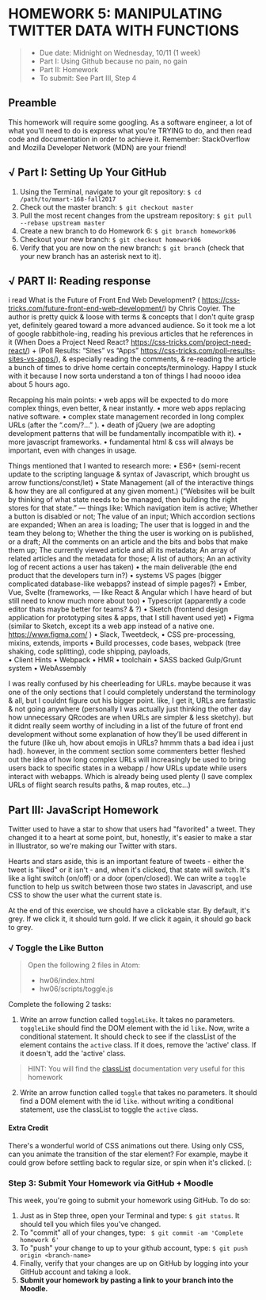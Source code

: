 # HOMEWORK 5: MANIPULATING TWITTER DATA WITH FUNCTIONS
> * Due date: Midnight on Wednesday, 10/11 (1 week)
> * Part I: Using Github because no pain, no gain
> * Part II: Homework
> * To submit: See Part III, Step 4

## Preamble
This homework will require some googling. As a software engineer, a lot of what you'll need to do is express what you're TRYING to do, and then read code and documentation in order to achieve it. Remember: StackOverflow and Mozilla Developer Network (MDN) are your friend!

## √ Part I: Setting Up Your GitHub
1. Using the Terminal, navigate to your git repository: `$ cd /path/to/mmart-168-fall2017`
2. Check out the master branch: `$ git checkout master`
3. Pull the most recent changes from the upstream repository: `$ git pull --rebase upstream master`
4. Create a new branch to do Homework 6: `$ git branch homework06`
5. Checkout your new branch: `$ git checkout homework06`
6. Verify that you are now on the new branch: `$ git branch` (check that your new branch has an asterisk next to it).

## √ PART II: Reading response
i read What is the Future of Front End Web Development?
( https://css-tricks.com/future-front-end-web-development/) by Chris Coyier. The author is pretty quick & loose with terms & concepts that I don't quite grasp yet, definitely geared toward a more advanced audience. So it took me a lot of google rabbithole-ing, reading his previous articles that he references in it (When Does a Project Need React? https://css-tricks.com/project-need-react/) + (Poll Results: “Sites” vs “Apps” https://css-tricks.com/poll-results-sites-vs-apps/), & especially reading the comments, & re-reading the article a bunch of times to drive home certain concepts/terminology. Happy I stuck with it because I now sorta understand a ton of things I had noooo idea about 5 hours ago.


Recapping his main points:
• web apps will be expected to do more complex things, even better, & near instantly.
• more web apps replacing native software.
• complex state management recorded in long complex URLs (after the “.com/?…” ).
• death of jQuery (we are adopting development patterns that will be fundamentally incompatible with it).
• more javascript frameworks.
• fundamental html & css will always be important, even with changes in usage.


Things mentioned that I wanted to research more:
• ES6+ (semi-recent update to the scripting language & syntax of Javascript, which brought us arrow functions/const/let)
• State Management (all of the interactive things & how they are all configured at any given moment.) (“Websites will be built by thinking of what state needs to be managed, then building the right stores for that state.” — things like: Which navigation item is active;  Whether a button is disabled or not;  The value of an input;  Which accordion sections are expanded;  When an area is loading;  The user that is logged in and the team they belong to;  Whether the thing the user is working on is published, or a draft;  All the comments on an article and the bits and bobs that make them up;  The currently viewed article and all its metadata;  An array of related articles and the metadata for those;  A list of authors;  An an activity log of recent actions a user has taken)
• the main deliverable (the end product that the developers turn in?)
• systems VS pages (bigger complicated database-like webapps? instead of simple pages?)
• Ember, Vue, Svelte (frameworks, — like React & Angular which I have heard of but still need to know much more about too)
• Typescript (apparently a code editor thats maybe better for teams? & ?)
• Sketch (frontend design application for prototyping sites & apps, that I still havent used yet)
• Figma (similar to Sketch, except its a web app instead of a native one. https://www.figma.com/ )
• Slack, Tweetdeck,
• CSS pre-processing,  mixins,  extends,  imports
• Build processes,  code bases,  webpack (tree shaking, code splitting),   code shipping,  payloads,  
• Client Hints
• Webpack
• HMR
• toolchain
• SASS backed Gulp/Grunt system
• WebAssembly


I was really confused by his cheerleading for URLs. maybe because it was one of the only sections that I could completely understand the terminology & all, but I couldnt figure out his bigger point. like, I get it, URLs are fantastic & not going anywhere (personally I was actually just thinking the other day how unnecessary QRcodes are when URLs are simpler & less sketchy). but it didnt really seem worthy of including in a list of the future of front end development without some explanation of how they’ll be used different in the future (like uh, how about emojis in URLs? hmmm thats a bad idea i just had).
however, in the comment section some commenters better fleshed out the idea of how long complex URLs will increasingly be used to bring users back to specific states in a webapp / how URLs update while users interact with webapps.
Which is already being used plenty (I save complex URLs of flight search results paths, & map routes, etc…)



## Part III: JavaScript Homework

Twitter used to have a star to show that users had "favorited" a tweet. They changed it to a heart at some point, but, honestly, it's easier to make a star in Illustrator, so we're making our Twitter with stars.

Hearts and stars aside, this is an important feature of tweets - either the tweet is "liked" or it isn't - and, when it's clicked, that state will switch. It's like a light switch (on/off) or a door (open/closed). We can write a `toggle` function to help us switch between those two states in Javascript, and use CSS to show the user what the current state is.

At the end of this exercise, we should have a clickable star. By default, it's grey. If we click it, it should turn gold. If we click it again, it should go back to grey.

### √ Toggle the Like Button
> Open the following 2 files in Atom:
>  
>  * hw06/index.html
>  * hw06/scripts/toggle.js

Complete the following 2 tasks:

1. Write an arrow function called `toggleLike`. It takes no parameters. `toggleLike` should find the DOM element with the id `like`. Now, write a conditional statement. It should check to see if the classList of the element contains the `active` class. If it does, remove the 'active' class. If it doesn't, add the 'active' class.

> HINT: You will find the [classList](https://developer.mozilla.org/en-US/docs/Web/API/Element/classList) documentation very useful for this homework

2. Write an arrow function called `toggle` that takes no parameters. It should find a DOM element with the id `like`. without writing a conditional statement, use the classList to toggle the `active` class.

#### Extra Credit
There's a wonderful world of CSS animations out there. Using only CSS, can you animate the transition of the star element? For example, maybe it could grow before settling back to regular size, or spin when it's clicked. (:


### Step 3: Submit Your Homework via GitHub + Moodle
This week, you're going to submit your homework using GitHub. To do so:

1. Just as in Step three, open your Terminal and type: `$ git status`. It should tell you which files you've changed.
2. To "commit" all of your changes, type: ` $ git commit -am 'Complete homework 6'`
3. To "push" your change to up to your github account, type: `$ git push origin <branch-name>`
4. Finally, verify that your changes are up on GitHub by logging into your GitHub account and taking a look.
5. **Submit your homework by pasting a link to your branch into the Moodle.**
